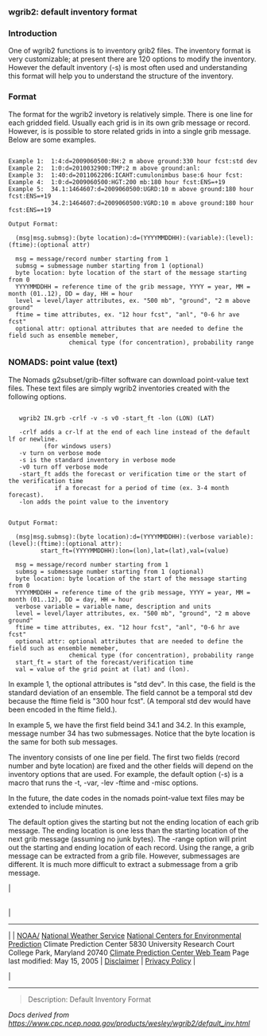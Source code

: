 
### wgrib2: default inventory format



### Introduction



One of wgrib2 functions is to inventory grib2 files. The inventory
format is very customizable; at present there are 120 options
to modify the inventory. However the default inventory (-s)
is most often used and understanding this format will help you to
understand the structure of the inventory.



### Format



The format for the wgrib2 invetory is relatively simple. There is one line
for each gridded field. Usually each grid is in its own grib message
or record. However, is is possible to store related grids in into
a single grib message. Below are some examples.



```

Example 1:  1:4:d=2009060500:RH:2 m above ground:330 hour fcst:std dev
Example 2:  1:0:d=2010032900:TMP:2 m above ground:anl:
Example 3:  1:40:d=2011062206:ICAHT:cumulonimbus base:6 hour fcst:
Example 4:  1:0:d=2009060500:HGT:200 mb:180 hour fcst:ENS=+19
Example 5:  34.1:1464607:d=2009060500:UGRD:10 m above ground:180 hour fcst:ENS=+19
            34.2:1464607:d=2009060500:VGRD:10 m above ground:180 hour fcst:ENS=+19

Output Format:

  (msg|msg.submsg):(byte location):d=(YYYYMMDDHH):(variable):(level):(ftime):(optional attr)

  msg = message/record number starting from 1
  submsg = submessage number starting from 1 (optional)
  byte location: byte location of the start of the message starting from 0
  YYYYMMDDHH = reference time of the grib message, YYYY = year, MM = month (01..12), DD = day, HH = hour
  level = level/layer attributes, ex. "500 mb", "ground", "2 m above ground"
  ftime = time attributes, ex. "12 hour fcst", "anl", "0-6 hr ave fcst"
  optional attr: optional attributes that are needed to define the field such as ensemble memeber,
                 chemical type (for concentration), probability range

```


### NOMADS: point value (text)




The Nomads g2subset/grib-filter software can download point-value text files.
These text files are simply wgrib2 inventories created with the following options.




```

   wgrib2 IN.grb -crlf -v -s v0 -start_ft -lon (LON) (LAT)

   -crlf adds a cr-lf at the end of each line instead of the default lf or newline.
          (for windows users)
   -v turn on verbose mode
   -s is the standard inventory in verbose mode
   -v0 turn off verbose mode
   -start_ft adds the forecast or verification time or the start of the verification time
             if a forecast for a period of time (ex. 3-4 month forecast).
   -lon adds the point value to the inventory

```


```

Output Format:

  (msg|msg.submsg):(byte location):d=(YYYYMMDDHH):(verbose variable):(level):(ftime):(optional attr):
         start_ft=(YYYYMMDDHH):lon=(lon),lat=(lat),val=(value)

  msg = message/record number starting from 1
  submsg = submessage number starting from 1 (optional)
  byte location: byte location of the start of the message starting from 0
  YYYYMMDDHH = reference time of the grib message, YYYY = year, MM = month (01..12), DD = day, HH = hour
  verbose variable = variable name, description and units
  level = level/layer attributes, ex. "500 mb", "ground", "2 m above ground"
  ftime = time attributes, ex. "12 hour fcst", "anl", "0-6 hr ave fcst"
  optional attr: optional attributes that are needed to define the field such as ensemble memeber,
                 chemical type (for concentration), probability range
  start_ft = start of the forecast/verification time
  val = value of the grid point at (lat) and (lon).

```


In example 1, the optional attributes is "std dev". In this case, the field is the standard deviation
of an ensemble. The field cannot be a temporal std dev because the ftime field is "300 hour fcst".
(A temporal std dev would have been encoded in the ftime field.).




In example 5, we have the first field beind 34.1 and 34.2. In this example, message number 34 has
two submessages. Notice that the byte location is the same for both sub messages.




The inventory consists of one line per field. The first two fields (record number and byte location) are
fixed and the other fields will depend on the inventory options that are used. For example, the
default option (-s) is a macro that runs the -t, -var, -lev -ftime and -misc options.




In the future, the date codes in the nomads point-value text files may be extended to include minutes.




The default option gives the starting but not the ending location of each grib message. The ending
location is one less than the starting location of the next grib message (assuming no junk bytes).
The -range option will print out the starting and ending location of each record. Using the range,
a grib message can be extracted from a grib file. However, submessages are different. It is much
more difficult to extract a submessage from a grib message.





| 

|  |
| --- |
| 

---

 |
| [NOAA/](https://www.noaa.gov/)
[National Weather Service](https://www.nws.noaa.gov/)
[National Centers for Environmental Prediction](https://www.ncep.noaa.gov/)
 Climate Prediction Center
 5830 University Research Court
 College Park, Maryland 20740
[Climate Prediction Center Web Team](/comment-form.html)
 Page last modified: May 15, 2005
  | [Disclaimer](https://weather.gov/disclaimer.php) |  [Privacy Policy](https://weather.gov/privacy.php) |

 |





----

>Description: Default Inventory Format

_Docs derived from <https://www.cpc.ncep.noaa.gov/products/wesley/wgrib2/default_inv.html>_